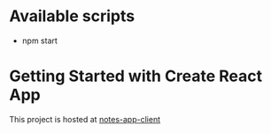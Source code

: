 # Available scripts

- npm start

# Getting Started with Create React App

This project is hosted at [notes-app-client](https://notes-app-client-524523.s3.amazonaws.com/)
